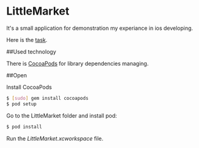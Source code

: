 # LittleMarket

It's a small application for demonstration my experiance in ios developing.

Here is the [task](http://www.parcsis.com/img/2011/02/iOS.zip).

##Used technology

There is [CocoaPods](http://cocoapods.org) for library dependencies managing.

##Open

Install CocoaPods


```sh
$ [sudo] gem install cocoapods
$ pod setup
```

Go to the LittleMarket folder and install pod:

```sh
$ pod install
```

Run the *LittleMarket.xcworkspace* file.